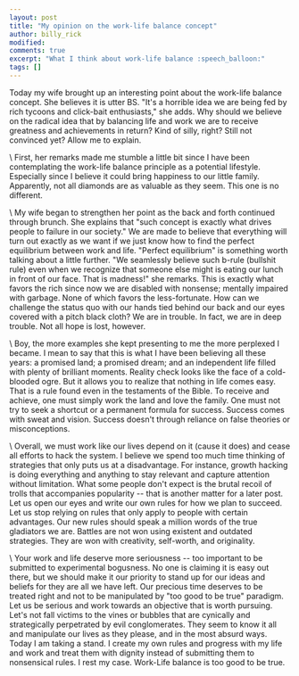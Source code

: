 ```yaml
---
layout: post
title: "My opinion on the work-life balance concept"
author: billy_rick
modified:
comments: true
excerpt: "What I think about work-life balance :speech_balloon:"
tags: []
---
```


Today my wife brought up an interesting point about the work-life balance concept. She believes it is utter BS. "It's a horrible idea we are being fed by rich tycoons and click-bait enthusiasts," she adds. Why should we believe on the radical idea that by balancing life and work we are to receive greatness and achievements in return? Kind of silly, right? Still not convinced yet? Allow me to explain. 
 
\\
First, her remarks made me stumble a little bit since I have been contemplating the work-life balance principle as a potential lifestyle. Especially since I believe it could bring happiness to our little family. Apparently, not all diamonds are as valuable as they seem. This one is no different.
 
\\
My wife began to strengthen her point as the back and forth continued through brunch. She explains that "such concept is exactly what drives people to failure in our society." We are made to believe that everything will turn out exactly as we want if we just know how to find the perfect equilibrium between work and life. "Perfect equilibrium" is something worth talking about a little further. "We seamlessly believe such b-rule (bullshit rule) even when we recognize that someone else might is eating our lunch in front of our face. That is madness!" she remarks. This is exactly what favors the rich since now we are disabled with nonsense; mentally impaired with garbage. None of which favors the less-fortunate. How can we challenge the status quo with our hands tied behind our back and our eyes covered with a pitch black cloth? We are in trouble. In fact, we are in deep trouble. Not all hope is lost, however.

\\
Boy, the more examples she kept presenting to me the more perplexed I became. I mean to say that this is what I have been believing all these years: a promised land; a promised dream; and an independent life filled with plenty of brilliant moments. Reality check looks like the face of a cold-blooded ogre. But it allows you to realize that nothing in life comes easy. That is a rule found even in the testaments of the Bible. To receive and achieve, one must simply work the land and love the family. One must not try to seek a shortcut or a permanent formula for success. Success comes with sweat and vision. Success doesn't through reliance on false theories or misconceptions. 

\\
Overall, we must work like our lives depend on it (cause it does) and cease all efforts to hack the system. I believe we spend too much time thinking of strategies that only puts us at a disadvantage. For instance, growth hacking is doing everything and anything to stay relevant and capture attention without limitation. What some people don't expect is the brutal recoil of trolls that accompanies popularity -- that is another matter for a later post. Let us open our eyes and write our own rules for how we plan to succeed. Let us stop relying on rules that only apply to people with certain advantages. Our new rules should speak a million words of the true gladiators we are. Battles are not won using existent and outdated strategies. They are won with creativity, self-worth, and originality.

\\
Your work and life deserve more seriousness -- too important to be submitted to experimental bogusness. No one is claiming it is easy out there, but we should make it our priority to stand up for our ideas and beliefs for they are all we have left. Our precious time deserves to be treated right and not to be manipulated by "too good to be true" paradigm. Let us be serious and work towards an objective that is worth pursuing. Let's not fall victims to the vines or bubbles that are cynically and strategically perpetrated by evil conglomerates. They seem to know it all and manipulate our lives as they please, and in the most absurd ways. Today I am taking a stand. I create my own rules and progress with my life and work and treat them with dignity instead of submitting them to nonsensical rules. I rest my case. Work-Life balance is too good to be true.